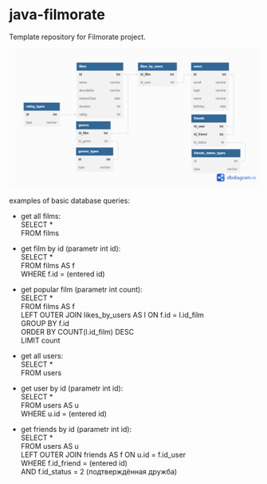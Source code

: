 # java-filmorate
Template repository for Filmorate project.

![This is an image of database](https://github.com/vladbakumenko/java-filmorate/blob/main/filmorate%20db.png)

examples of basic database queries:
- get all films:
<br>SELECT *
<br>FROM films

- get film by id (parametr int id):
<br>SELECT *
<br>FROM films AS f
<br>WHERE f.id = (entered id)

- get popular film (parametr int count):
<br>SELECT *
<br>FROM films AS f
<br>LEFT OUTER JOIN likes_by_users AS l ON f.id = l.id_film
<br>GROUP BY f.id
<br>ORDER BY COUNT(l.id_film) DESC
<br>LIMIT count

- get all users:
<br>SELECT *
<br>FROM users

- get user by id (parametr int id):
<br>SELECT *
<br>FROM users AS u
<br>WHERE u.id = (entered id)

- get friends by id (parametr int id):
<br>SELECT *
<br>FROM users AS u
<br>LEFT OUTER JOIN friends AS f ON u.id = f.id_user
<br>WHERE f.id_friend = (entered id)
<br>AND f.id_status = 2 (подтверждённая дружба)

